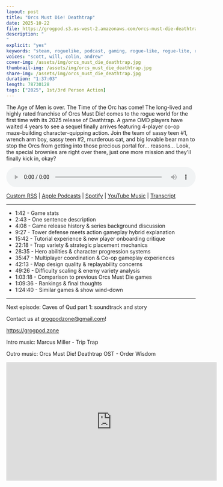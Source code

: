```yaml
---
layout: post
title: "Orcs Must Die! Deathtrap"
date: 2025-10-22
file: https://grogpod.s3.us-west-2.amazonaws.com/orcs-must-die-deathtrap.mp3
description: "
"
explicit: "yes" 
keywords: "steam, roguelike, podcast, gaming, rogue-like, rogue-lite, roguelite, tribes, starsiege, deadzone"
voices: "scott, will, colin, andrew"
cover-img: /assets/img/orcs_must_die_deathtrap.jpg
thumbnail-img: /assets/img/orcs_must_die_deathtrap.jpg
share-img: /assets/img/orcs_must_die_deathtrap.jpg
duration: "1:37:03"
length: 78730128   
tags: ["2025", 1st/3rd Person Action]
---
```


The Age of Men is over. The Time of the Orc has come! The long-lived and highly rated franchise of Orcs Must Die! comes to the rogue world for the first time with its 2025 release of Deathtrap. A game OMD players have waited 4 years to see a sequel finally arrives featuring 4-player co-op maze-building character-quipping action. Join the team of sassy teen #1, wrench arm boy, sassy teen #2, murderous cat, and big lovable bear man to stop the Orcs from getting into those precious portal for... reasons... Look, the special brownies are right over there, just one more mission and they'll finally kick in, okay?

<div class="container">
  <audio controls style="width: 100%;">
    <source src="https://grogpod.s3.us-west-2.amazonaws.com/orcs-must-die-deathtrap.mp3">
  </audio>
</div>

[Custom RSS](https://grogpod.zone/feed.xml) | [Apple Podcasts](https://podcasts.apple.com/us/podcast/orcs-must-die-deathtrap/id1650474911?i=1000732929288) | [Spotify](https://open.spotify.com/episode/0Z7ckEGhqvpVrE7xjzj0cc) | [YouTube Music](https://music.youtube.com/playlist?list=PL-ShOmyMvd4jYFChE6tgj0JYG8RKK4xe0) | [Transcript](https://github.com/ScottBurger/going_rogue_podcast/blob/master/docs/transcripts/deadzone-rogue.txt)


---

* 1:42 - Game stats
* 2:43 - One sentence description
* 4:08 - Game release history & series background discussion
* 9:27 - Tower defense meets action gameplay hybrid explanation
* 15:42 - Tutorial experience & new player onboarding critique
* 22:18 - Trap variety & strategic placement mechanics
* 28:35 - Hero abilities & character progression systems
* 35:47 - Multiplayer coordination & Co-op gameplay experiences
* 42:13 - Map design quality & replayability concerns
* 49:26 - Difficulty scaling & enemy variety analysis
* 1:03:18 - Comparison to previous Orcs Must Die games
* 1:09:36 - Rankings & final thoughts
* 1:24:40 - Similar games & show wind-down
  
---

Next episode: Caves of Qud part 1: soundtrack and story

Contact us at grogpodzone@gmail.com!

https://grogpod.zone

Intro music: Marcus Miller - Trip Trap

Outro music: Orcs Must Die! Deathtrap OST - Order Wisdom


<div class="embed-responsive embed-responsive-16by9">
<iframe width="560" height="315" src="https://www.youtube.com/embed/nOWghR8YPq0" title="YouTube video player" frameborder="0" allow="accelerometer; autoplay; clipboard-write; encrypted-media; gyroscope; picture-in-picture" allowfullscreen></iframe>
</div>
